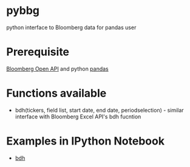 pybbg
=====

python interface to Bloomberg data for pandas user

Prerequisite
=====

[Bloomberg Open API](http://www.openbloomberg.com/open-api/) and python [pandas](http://pandas.pydata.org/)


Functions available
=====
* bdh(tickers, field list, start date, end date, periodselection) - similar interface with Bloomberg Excel API's bdh fucntion

Examples in IPython Notebook
=====
* [bdh](http://nbviewer.ipython.org/github/kyuni22/pybbg/blob/master/BBG_API_test.ipynb?create=1)
